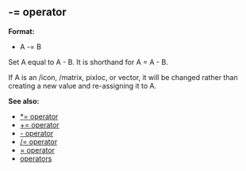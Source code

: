 ## -= operator

**Format:**
+   A -= B


Set A equal to A - B. It is shorthand for A = A - B.


If A is an /icon, /matrix, pixloc, or vector, it will be
changed rather than creating a new value and re-assigning it to A.

**See also:**
+   [\*= operator](/ref/operator/*=.md) 
+   [+= operator](/ref/operator/+=.md) 
+   [- operator](/ref/operator/-.md) 
+   [/= operator](/ref/operator//=.md) 
+   [= operator](/ref/operator/=.md) 
+   [operators](/ref/operator.md) <!-- -->